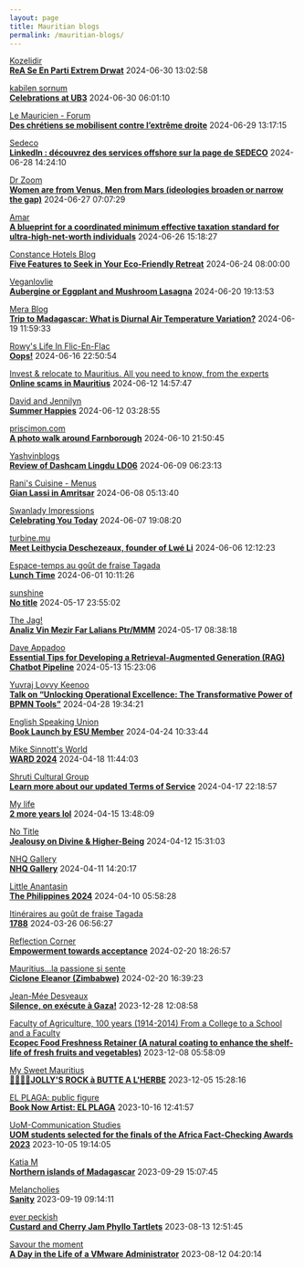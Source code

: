 ```yaml
---
layout: page
title: Mauritian blogs
permalink: /mauritian-blogs/
---
```


[Kozelidir](http://kozelidir.blogspot.com/)  
**[ReA Se En Parti Extrem Drwat](http://kozelidir.blogspot.com/2024/06/rea-se-en-parti-extrem-drwat.html)**  2024-06-30 13:02:58

[kabilen sornum](https://kabilen.tumblr.com/)  
**[Celebrations at UB3](https://kabilen.tumblr.com/post/754684967754350592)**  2024-06-30 06:01:10

[Le Mauricien - Forum](https://www.lemauricien.com/category/opinions/forum/)  
**[Des chrétiens se mobilisent contre l’extrême droite](https://www.lemauricien.com/le-mauricien/des-chretiens-se-mobilisent-contre-lextreme-droite/640334/)**  2024-06-29 13:17:15

[Sedeco](https://sedecobtob.blogspot.com/)  
**[LinkedIn : découvrez des services offshore sur la page de SEDECO](https://sedecobtob.blogspot.com/2024/06/linkedin-decouvrez-des-services.html)**  2024-06-28 14:24:10

[Dr Zoom](https://zoomdr.blogspot.com/)  
**[Women are from Venus, Men from Mars (ideologies broaden or narrow the gap)](https://zoomdr.blogspot.com/2024/06/women-are-from-venus-men-from-mars.html)**  2024-06-27 07:07:29

[Amar](https://amarbheenick.blogspot.com/)  
**[A blueprint for a coordinated minimum effective taxation standard for ultra-high-net-worth individuals](https://amarbheenick.blogspot.com/2024/06/a-blueprint-for-coordinated-minimum.html)**  2024-06-26 15:18:27

[Constance Hotels Blog](https://blog.constancehotels.com)  
**[Five Features to Seek in Your Eco-Friendly Retreat](https://blog.constancehotels.com/five-features-to-seek-in-your-eco-friendly-retreat/)**  2024-06-24 08:00:00

[Veganlovlie](https://veganlovlie.com)  
**[Aubergine or Eggplant and Mushroom Lasagna](https://veganlovlie.com/aubergine-and-mushroom-lasagna/)**  2024-06-20 19:13:53

[Mera Blog](https://nayarweb.com/blog)  
**[Trip to Madagascar: What is Diurnal Air Temperature Variation?](https://nayarweb.com/blog/2024/trip-to-madagascar-what-is-diurnal-air-temperature-variation/)**  2024-06-19 11:59:33

[Rowy's Life In Flic-En-Flac](https://flicenflac.blogspot.com/)  
**[Oops!](https://flicenflac.blogspot.com/2024/06/oops.html)**  2024-06-16 22:50:54

[Invest & relocate to Mauritius. All you need to know, from the experts](https://relocationmauritius.wordpress.com)  
**[Online scams in Mauritius](https://relocationmauritius.wordpress.com/2024/06/12/online-scams-in-mauritius/)**  2024-06-12 14:57:47

[David and Jennilyn](https://davidandjennilyn.com)  
**[Summer Happies](https://davidandjennilyn.com/2024/06/11/summer-happies/)**  2024-06-12 03:28:55

[priscimon.com](https://priscimon.com/blog)  
**[A photo walk around Farnborough](https://priscimon.com/blog/2024/06/10/a-photo-walk-around-farnborough/)**  2024-06-10 21:50:45

[Yashvinblogs](https://yashvinblogs.com)  
**[Review of Dashcam Lingdu LD06](https://yashvinblogs.com/2024/06/09/dashcam-lingdu-ld06/)**  2024-06-09 06:23:13

[Rani's Cuisine - Menus](https://raniscuisine.com/blogs/news)  
**[Gian Lassi in Amritsar](https://raniscuisine.com/blogs/news/gian-lassi-in-amritsar)**  2024-06-08 05:13:40

[Swanlady Impressions](https://swanlady-impressions.blogspot.com/)  
**[Celebrating You Today](https://swanlady-impressions.blogspot.com/2024/06/celebrating-you-today.html)**  2024-06-07 19:08:20

[turbine.mu](https://turbine.mu)  
**[Meet Leithycia Deschezeaux, founder of Lwé Li](https://turbine.mu/blog/2024/06/06/meet-leithycia-deschezeaux-founder-of-lwe-li/)**  2024-06-06 12:12:23

[Espace-temps au goût de fraise Tagada](http://gadatagada.blogspot.com/)  
**[Lunch Time](http://gadatagada.blogspot.com/2024/06/lunch-time.html)**  2024-06-01 10:11:26

[sunshine](https://sooriamoorthy.blogspot.com/)  
**[No title](https://sooriamoorthy.blogspot.com/2024/05/apres-avoir-critique-le-capitalisme.html)**  2024-05-17 23:55:02

[The Jag!](https://morisk.blogspot.com/)  
**[Analiz Vin Mezir Far Lalians Ptr/MMM](https://morisk.blogspot.com/2024/05/analiz-vin-mezir-far-lalians-ptrmmm.html)**  2024-05-17 08:38:18

[Dave Appadoo](https://daveappadoo.com/)  
**[Essential Tips for Developing a Retrieval-Augmented Generation (RAG) Chatbot Pipeline](https://daveappadoo.com/things-to-look-out-for-when-building-a-retrieval-augmented-generation-rag-chatbot-pipeline/)**  2024-05-13 15:23:06

[Yuvraj Lovvy Keenoo](https://lovvy.wordpress.com)  
**[Talk on “Unlocking Operational Excellence: The Transformative Power of BPMN Tools”](https://lovvy.wordpress.com/2024/04/28/talk-on-unlocking-operational-excellence-the-transformative-power-of-bpmn-tools/)**  2024-04-28 19:34:21

[English Speaking Union](https://www.esumauritius.org)  
**[Book Launch by ESU Member](https://www.esumauritius.org/news/book-launch-by-esu-member/)**  2024-04-24 10:33:44

[Mike Sinnott's World](https://msinnott.net)  
**[WARD 2024](https://msinnott.net/2024/04/18/ward-2024/)**  2024-04-18 11:44:03

[Shruti Cultural Group](https://shruticulturalgroup.blogspot.com/)  
**[Learn more about our updated Terms of Service](https://shruticulturalgroup.blogspot.com/2024/04/learn-more-about-our-updated-terms-of.html)**  2024-04-17 22:18:57

[My life](https://myanonymouslife24.blogspot.com/)  
**[2 more years lol](https://myanonymouslife24.blogspot.com/2024/04/2-more-years-lol.html)**  2024-04-15 13:48:09

[No Title](https://vintishgokool.blogspot.com/)  
**[Jealousy on Divine & Higher-Being](https://vintishgokool.blogspot.com/2024/04/jealousy-on-higer-being.html)**  2024-04-12 15:31:03

[NHQ Gallery](https://nhq12.blogspot.com/)  
**[NHQ Gallery](https://nhq12.blogspot.com/2012/12/nhq-2012.html)**  2024-04-11 14:20:17

[Little Anantasin](https://littleanantasin.wordpress.com)  
**[The Philippines 2024](https://littleanantasin.wordpress.com/2024/04/10/the-philippines-2024/)**  2024-04-10 05:58:28

[Itinéraires au goût de fraise Tagada](http://gadatagada-portfolio.blogspot.com/)  
**[1788](http://gadatagada-portfolio.blogspot.com/2024/03/1788.html)**  2024-03-26 06:56:27

[Reflection Corner](https://tachah.blogspot.com/)  
**[Empowerment towards acceptance](https://tachah.blogspot.com/2024/02/empowerment-towards-acceptance.html)**  2024-02-20 18:26:57

[Mauritius...la passione si sente](https://mauritiuslapassionesisente.blogspot.com/)  
**[Ciclone Eleanor (Zimbabwe)](https://mauritiuslapassionesisente.blogspot.com/2024/02/eleanor-zimbabwe.html)**  2024-02-20 16:39:23

[Jean-Mée Desveaux](https://jeanmeedesveaux.blogspot.com/)  
**[Silence, on exécute à Gaza!](https://jeanmeedesveaux.blogspot.com/2023/12/silence-on-tue-gaza.html)**  2023-12-28 12:08:58

[Faculty of Agriculture, 100 years (1914-2014)         From a College to a School and a Faculty](https://facultyagriculture.blogspot.com/)  
**[Ecopec Food Freshness Retainer (A natural coating to enhance the shelf-life of fresh fruits and vegetables)](https://facultyagriculture.blogspot.com/2023/12/ecopec-food-freshness-retainer-natural.html)**  2023-12-08 05:58:09

[My Sweet Mauritius](https://mysweetmauritius.blogspot.com/)  
**[🌴🇲🇺🌴JOLLY'S ROCK à BUTTE A L'HERBE](https://mysweetmauritius.blogspot.com/2023/12/jollys-rock-butte-lherbe.html)**  2023-12-05 15:28:16

[EL PLAGA: public figure](https://elplagaa.blogspot.com/)  
**[Book Now Artist: EL PLAGA](https://elplagaa.blogspot.com/2023/10/book-now-artist-el-plaga.html)**  2023-10-16 12:41:57

[UoM-Communication Studies](https://comstudies.wordpress.com)  
**[UOM students selected for the finals of the Africa Fact-Checking Awards 2023](https://comstudies.wordpress.com/2023/10/05/uom-students-selected-for-the-finals-of-the-africa-fact-checking-awards-2023/)**  2023-10-05 19:14:05

[Katia M](https://katiam.blog)  
**[Northern islands of Madagascar](https://katiam.blog/2023/09/29/northern-islands-of-madagascar/)**  2023-09-29 15:07:45

[Melancholies](https://faustianmatters.blogspot.com/)  
**[Sanity](https://faustianmatters.blogspot.com/2023/09/sanity.html)**  2023-09-19 09:14:11

[ever peckish](https://everpeckish.com)  
**[Custard and Cherry Jam Phyllo Tartlets](https://everpeckish.com/custard-and-cherry-jam-phyllo-tartlets/?utm_source=rss&utm_medium=rss&utm_campaign=custard-and-cherry-jam-phyllo-tartlets)**  2023-08-13 12:51:45

[Savour the moment](https://savourthemomentattechie.blogspot.com/)  
**[A Day in the Life of a VMware Administrator](https://savourthemomentattechie.blogspot.com/2023/08/a-day-in-life-of-vmware-administrator.html)**  2023-08-12 04:20:14

<div style="height:0;width:0;overflow:hidden;"></div>